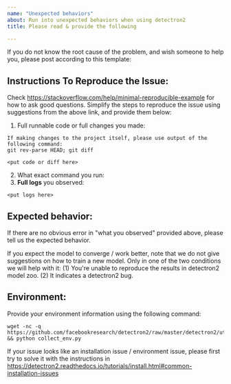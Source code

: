 ```yaml
---
name: "Unexpected behaviors"
about: Run into unexpected behaviors when using detectron2
title: Please read & provide the following

---
```


If you do not know the root cause of the problem, and wish someone to help you, please
post according to this template:

## Instructions To Reproduce the Issue:

Check https://stackoverflow.com/help/minimal-reproducible-example for how to ask good questions.
Simplify the steps to reproduce the issue using suggestions from the above link, and provide them below:

1. Full runnable code or full changes you made:
```
If making changes to the project itself, please use output of the following command:
git rev-parse HEAD; git diff

<put code or diff here>
```
2. What exact command you run:
3. __Full logs__ you observed:
```
<put logs here>
```

## Expected behavior:

If there are no obvious error in "what you observed" provided above,
please tell us the expected behavior.

If you expect the model to converge / work better, note that we do not give suggestions
on how to train a new model.
Only in one of the two conditions we will help with it:
(1) You're unable to reproduce the results in detectron2 model zoo.
(2) It indicates a detectron2 bug.

## Environment:

Provide your environment information using the following command:
```
wget -nc -q https://github.com/facebookresearch/detectron2/raw/master/detectron2/utils/collect_env.py && python collect_env.py
```

If your issue looks like an installation issue / environment issue,
please first try to solve it with the instructions in
https://detectron2.readthedocs.io/tutorials/install.html#common-installation-issues
